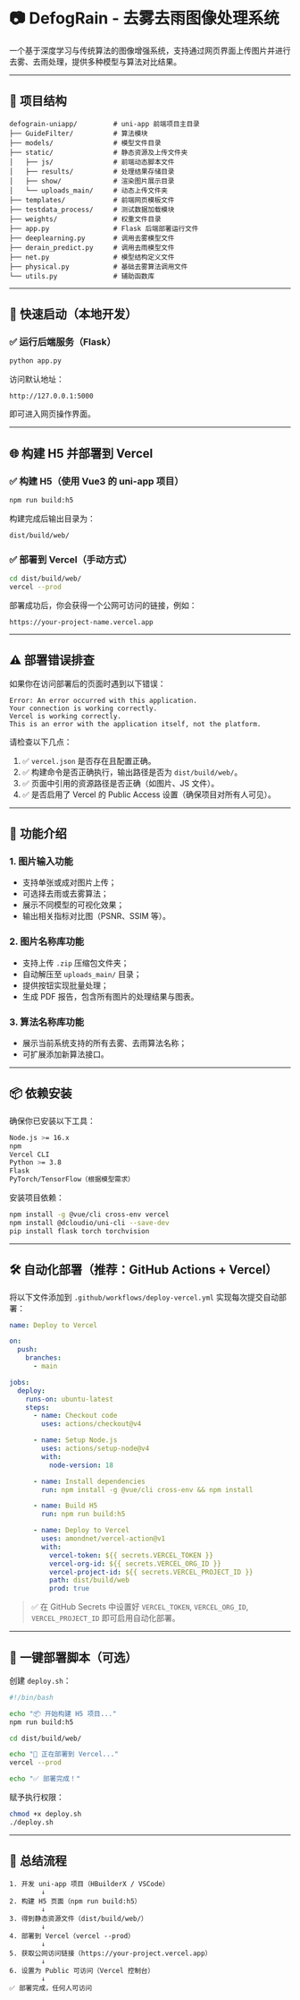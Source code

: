 # 📷 DefogRain - 去雾去雨图像处理系统

一个基于深度学习与传统算法的图像增强系统，支持通过网页界面上传图片并进行去雾、去雨处理，提供多种模型与算法对比结果。

---

## 📁 项目结构

```
defograin-uniapp/         # uni-app 前端项目主目录  
├── GuideFilter/          # 算法模块  
├── models/               # 模型文件目录  
├── static/               # 静态资源及上传文件夹  
│   ├── js/               # 前端动态脚本文件  
│   ├── results/          # 处理结果存储目录  
│   ├── show/             # 渲染图片展示目录  
│   └── uploads_main/     # 动态上传文件夹  
├── templates/            # 前端网页模板文件  
├── testdata_process/     # 测试数据加载模块  
├── weights/              # 权重文件目录  
├── app.py                # Flask 后端部署运行文件  
├── deeplearning.py       # 调用去雾模型文件  
├── derain_predict.py     # 调用去雨模型文件  
├── net.py                # 模型结构定义文件  
├── physical.py           # 基础去雾算法调用文件  
└── utils.py              # 辅助函数库  
```

---

## 🚀 快速启动（本地开发）

### ✅ 运行后端服务（Flask）

```bash
python app.py
```

访问默认地址：

```
http://127.0.0.1:5000
```

即可进入网页操作界面。

---

## 🌐 构建 H5 并部署到 Vercel

### ✅ 构建 H5（使用 Vue3 的 uni-app 项目）

```bash
npm run build:h5
```

构建完成后输出目录为：

```
dist/build/web/
```

### ✅ 部署到 Vercel（手动方式）

```bash
cd dist/build/web/
vercel --prod
```

部署成功后，你会获得一个公网可访问的链接，例如：

```
https://your-project-name.vercel.app
```

---

## ⚠️ 部署错误排查

如果你在访问部署后的页面时遇到以下错误：

```
Error: An error occurred with this application.
Your connection is working correctly.
Vercel is working correctly.
This is an error with the application itself, not the platform.
```

请检查以下几点：

1. ✅ `vercel.json` 是否存在且配置正确。
2. ✅ 构建命令是否正确执行，输出路径是否为 `dist/build/web/`。
3. ✅ 页面中引用的资源路径是否正确（如图片、JS 文件）。
4. ✅ 是否启用了 Vercel 的 Public Access 设置（确保项目对所有人可见）。

---

## 🧪 功能介绍

### 1. 图片输入功能
- 支持单张或成对图片上传；
- 可选择去雨或去雾算法；
- 展示不同模型的可视化效果；
- 输出相关指标对比图（PSNR、SSIM 等）。

### 2. 图片名称库功能
- 支持上传 `.zip` 压缩包文件夹；
- 自动解压至 `uploads_main/` 目录；
- 提供按钮实现批量处理；
- 生成 PDF 报告，包含所有图片的处理结果与图表。

### 3. 算法名称库功能
- 展示当前系统支持的所有去雾、去雨算法名称；
- 可扩展添加新算法接口。

---

## 📦 依赖安装

确保你已安装以下工具：

```bash
Node.js >= 16.x
npm
Vercel CLI
Python >= 3.8
Flask
PyTorch/TensorFlow（根据模型需求）
```

安装项目依赖：

```bash
npm install -g @vue/cli cross-env vercel
npm install @dcloudio/uni-cli --save-dev
pip install flask torch torchvision
```

---

## 🛠️ 自动化部署（推荐：GitHub Actions + Vercel）

将以下文件添加到 `.github/workflows/deploy-vercel.yml` 实现每次提交自动部署：

```yaml
name: Deploy to Vercel

on:
  push:
    branches:
      - main

jobs:
  deploy:
    runs-on: ubuntu-latest
    steps:
      - name: Checkout code
        uses: actions/checkout@v4

      - name: Setup Node.js
        uses: actions/setup-node@v4
        with:
          node-version: 18

      - name: Install dependencies
        run: npm install -g @vue/cli cross-env && npm install

      - name: Build H5
        run: npm run build:h5

      - name: Deploy to Vercel
        uses: amondnet/vercel-action@v1
        with:
          vercel-token: ${{ secrets.VERCEL_TOKEN }}
          vercel-org-id: ${{ secrets.VERCEL_ORG_ID }}
          vercel-project-id: ${{ secrets.VERCEL_PROJECT_ID }}
          path: dist/build/web
          prod: true
```

> ✅ 在 GitHub Secrets 中设置好 `VERCEL_TOKEN`, `VERCEL_ORG_ID`, `VERCEL_PROJECT_ID` 即可启用自动化部署。

---

## 🧰 一键部署脚本（可选）

创建 `deploy.sh`：

```bash
#!/bin/bash

echo "📦 开始构建 H5 项目..."
npm run build:h5

cd dist/build/web/

echo "🚀 正在部署到 Vercel..."
vercel --prod

echo "✅ 部署完成！"
```

赋予执行权限：

```bash
chmod +x deploy.sh
./deploy.sh
```

---

## 📌 总结流程

```
1. 开发 uni-app 项目（HBuilderX / VSCode）
        ↓
2. 构建 H5 页面（npm run build:h5）
        ↓
3. 得到静态资源文件（dist/build/web/）
        ↓
4. 部署到 Vercel（vercel --prod）
        ↓
5. 获取公网访问链接（https://your-project.vercel.app）
        ↓
6. 设置为 Public 可访问（Vercel 控制台）
        ↓
✅ 部署完成，任何人可访问
```

